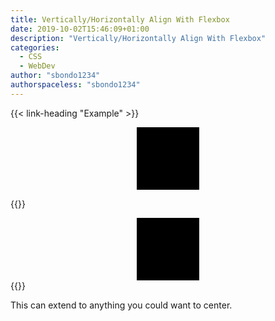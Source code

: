 ```yaml
---
title: Vertically/Horizontally Align With Flexbox
date: 2019-10-02T15:46:09+01:00
description: "Vertically/Horizontally Align With Flexbox"
categories:
  - CSS
  - WebDev
author: "sbondo1234"
authorspaceless: "sbondo1234"
---
```


{{< link-heading "Example" >}}

<style>
  .ctr{
    display: flex;
    align-items: center;
    justify-content: center;
  }
</style>

<div class="ctr">
  <svg width="100" height="100" viewBox="0 0 100 100" fill="none" xmlns="http://www.w3.org/2000/svg">
    <rect width="100" height="100" fill="black"/>
  </svg>
</div>

{{<highlight html>}}
<style>
  .ctr{
    display: flex;
    align-items: center; /* vertical alignment */
    justify-content: center; /* horizontal alignment */
  }
</style>

<div class="ctr">
  <svg width="100" height="100" viewBox="0 0 100 100" fill="none" xmlns="http://www.w3.org/2000/svg">
    <rect width="100" height="100" fill="black"/>
  </svg>
</div>
{{</highlight>}}

This can extend to anything you could want to center.
